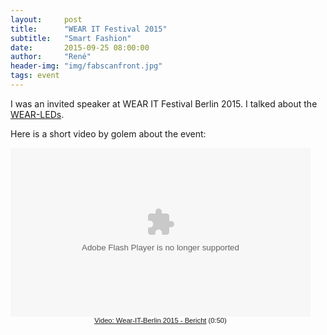 ```yaml
---
layout:     post
title:      "WEAR IT Festival 2015"
subtitle:   "Smart Fashion"
date:       2015-09-25 08:00:00
author:     "René"
header-img: "img/fabscanfront.jpg"
tags: event
---
```

I was an invited speaker at WEAR IT Festival Berlin 2015. I talked about the [WEAR-LEDs](http://www.wear-leds.com). 

Here is a short video by golem about the event:

<div class="videoWrapper">
<object width="480" height="270"><param name="movie" value="http://video.golem.de/player/videoplayer.swf?id=16047&autoPl=false"></param><param name="allowFullScreen" value="true"></param><param name="AllowScriptAccess" value="always"></param><embed src="http://video.golem.de/player/videoplayer.swf?id=16047&autoPl=false" type="application/x-shockwave-flash" allowfullscreen="true" AllowScriptAccess="always" width="480" height="270"></embed></object><div style="width:480px; text-align:center; font-family:verdana,sans-serif; font-size:0.8em;"><a href="http://video.golem.de/wissenschaft/16047/wear-it-berlin-2015.html">Video: Wear-IT-Berlin 2015 - Bericht</a>&nbsp;(0:50)</div>
</div>
